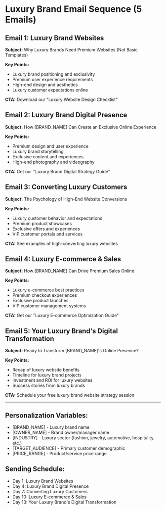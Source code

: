 # Luxury Brand Email Sequence (5 Emails)

## Email 1: Luxury Brand Websites
**Subject:** Why Luxury Brands Need Premium Websites (Not Basic Templates)

**Key Points:**
- Luxury brand positioning and exclusivity
- Premium user experience requirements
- High-end design and aesthetics
- Luxury customer expectations online

**CTA:** Download our "Luxury Website Design Checklist"

## Email 2: Luxury Brand Digital Presence
**Subject:** How [BRAND_NAME] Can Create an Exclusive Online Experience

**Key Points:**
- Premium design and user experience
- Luxury brand storytelling
- Exclusive content and experiences
- High-end photography and videography

**CTA:** Get our "Luxury Brand Digital Strategy Guide"

## Email 3: Converting Luxury Customers
**Subject:** The Psychology of High-End Website Conversions

**Key Points:**
- Luxury customer behavior and expectations
- Premium product showcases
- Exclusive offers and experiences
- VIP customer portals and services

**CTA:** See examples of high-converting luxury websites

## Email 4: Luxury E-commerce & Sales
**Subject:** How [BRAND_NAME] Can Drive Premium Sales Online

**Key Points:**
- Luxury e-commerce best practices
- Premium checkout experiences
- Exclusive product launches
- VIP customer management systems

**CTA:** Get our "Luxury E-commerce Optimization Guide"

## Email 5: Your Luxury Brand's Digital Transformation
**Subject:** Ready to Transform [BRAND_NAME]'s Online Presence?

**Key Points:**
- Recap of luxury website benefits
- Timeline for luxury brand projects
- Investment and ROI for luxury websites
- Success stories from luxury brands

**CTA:** Schedule your free luxury brand website strategy session

---

## Personalization Variables:
- [BRAND_NAME] - Luxury brand name
- [OWNER_NAME] - Brand owner/manager name
- [INDUSTRY] - Luxury sector (fashion, jewelry, automotive, hospitality, etc.)
- [TARGET_AUDIENCE] - Primary customer demographic
- [PRICE_RANGE] - Product/service price range

## Sending Schedule:
- Day 1: Luxury Brand Websites
- Day 4: Luxury Brand Digital Presence
- Day 7: Converting Luxury Customers
- Day 10: Luxury E-commerce & Sales
- Day 13: Your Luxury Brand's Digital Transformation







